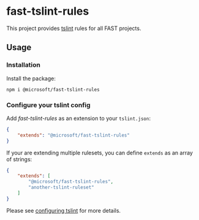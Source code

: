 # fast-tslint-rules
This project provides [tslint](https://github.com/palantir/tslint) rules for all FAST projects.

## Usage
### Installation
Install the package:

```shell
npm i @microsoft/fast-tslint-rules
```


### Configure your tslint config
Add *fast-tslint-rules* as an extension to your `tslint.json`:

```json
{
    "extends": "@microsoft/fast-tslint-rules" 
}
```

If your are extending multiple rulesets, you can define `extends` as an array of strings:

```json
{
    "extends": [
        "@microsoft/fast-tslint-rules",
        "another-tslint-ruleset"
    ]
}
```

Please see [configuring tslint](https://palantir.github.io/tslint/usage/configuration/) for more details.
